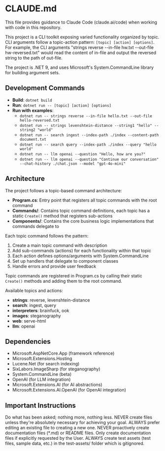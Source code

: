 # CLAUDE.md

This file provides guidance to Claude Code (claude.ai/code) when working with code in this repository.

This project is a CLI toolkit exposing varied functionality organized by topic.
CLI arguments follow a topic-action pattern: `[topic] [action] [options]`.
For example, the CLI arguments "strings reverse --in-file hw.txt --out-file hw-reversed.txt" would read the content of in-file and output the reversed string to the path of out-file.

The project is .NET 9, and uses Microsoft's System.CommandLine library for building argument sets.

## Development Commands

- **Build**: `dotnet build`
- **Run**: `dotnet run -- [topic] [action] [options]`
- **Run with examples**:
  - `dotnet run -- strings reverse --in-file hello.txt --out-file hello-reversed.txt`
  - `dotnet run -- strings levenshtein-distance --string1 "hello" --string2 "world"`
  - `dotnet run -- search ingest --index-path ./index --content-path document.txt`
  - `dotnet run -- search query --index-path ./index --query "hello world"`
  - `dotnet run -- llm openai --question "Hello, how are you?"`
  - `dotnet run -- llm openai --question "Continue our conversation" --chat-history ./chat.json --model "gpt-4o-mini"`

## Architecture

The project follows a topic-based command architecture:

- **Program.cs**: Entry point that registers all topic commands with the root command
- **Commands/**: Contains topic command definitions, each topic has a static `Create()` method that registers sub-actions
- **Components/**: Contains the core business logic implementations that commands delegate to

Each topic command follows the pattern:
1. Create a main topic command with description
2. Add sub-commands (actions) for each functionality within that topic
3. Each action defines options/arguments with System.CommandLine
4. Set up handlers that delegate to component classes
5. Handle errors and provide user feedback

Topic commands are registered in Program.cs by calling their static `Create()` methods and adding them to the root command.

Available topics and actions:
- **strings**: reverse, levenshtein-distance
- **search**: ingest, query
- **interpreters**: brainfuck, ook
- **images**: steganography
- **web**: serve-html
- **llm**: openai

## Dependencies

- Microsoft.AspNetCore.App (framework reference)
- Microsoft.Extensions.Hosting
- Lucene.Net (for search indexing)
- SixLabors.ImageSharp (for steganography)
- System.CommandLine (beta)
- OpenAI (for LLM integration)
- Microsoft.Extensions.AI (for AI abstractions)
- Microsoft.Extensions.AI.OpenAI (for OpenAI integration)

## Important Instructions

Do what has been asked; nothing more, nothing less.
NEVER create files unless they're absolutely necessary for achieving your goal.
ALWAYS prefer editing an existing file to creating a new one.
NEVER proactively create documentation files (*.md) or README files. Only create documentation files if explicitly requested by the User.
ALWAYS create test assets (test files, sample data, etc.) in the test-assets/ folder which is gitignored.